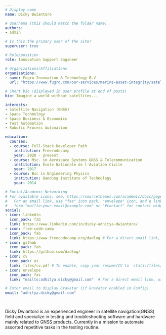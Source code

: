 ```yaml
---
# Display name
name: Dicky Dwiantoro

# Username (this should match the folder name)
authors:
- admin

# Is this the primary user of the site?
superuser: true

# Role/position
role: Innovation Support Engineer

# Organizations/Affiliations
organizations:
- name: Fugro Innovation & Technology B.V
  url: "https://www.fugro.com/our-services/marine-asset-integrity/satellite-positioning"

# Short bio (displayed in user profile at end of posts)
bio: Imagine a world without satellites...

interests:
- Satellite Navigation (GNSS)
- Space Technology
- Space Business & Economics
- Test Automation
- Robotic Process Automation

education:
  courses:
  - course: Full-Stack Developer Path
    institution: Freecodecamp
    year: 2020 - present
  - course: Msc. in Aerospace Systems GNSS & Telecommunication  
    institution: École Nationale de l'Aviation Civile
    year: 2017
  - course: Bsc in Engineering Physics
    institution: Bandung Institute of Technology
    year: 2014

# Social/Academic Networking
# For available icons, see: https://sourcethemes.com/academic/docs/page-builder/#icons
#   For an email link, use "fas" icon pack, "envelope" icon, and a link in the
#   form "mailto:your-email@example.com" or "#contact" for contact widget.
social:
- icon: linkedin
  icon_pack: fab
  link: https://www.linkedin.com/in/dicky-adhitya-dwiantoro/
- icon: free-code-camp
  icon_pack: fab
  link: https://www.freecodecamp.org/dadlog # For a direct email link, use "mailto:test@example.org".
- icon: github
  icon_pack: fab
  link: https://github.com/dadlog/
- icon: cv
  icon_pack: ai
  link: files/cv.pdf # To enable, copy your resume/CV to `static/files/cv.pdf` and uncomment the lines below.
- icon: envelope
  icon_pack: fas
  link: "mailto:adhitya.dicky@gmail.com"  # For a direct email link, use "mailto:test@example.org".

# Enter email to display Gravatar (if Gravatar enabled in Config)
email: "adhitya.dicky@gmail.com"

---
```

Dicky Dwiantoro is an experienced engineer in satellite navigation(GNSS) field and specialize in testing and troubleshooting software and hardware mainly related to GNSS products. Currently in a mission to automate assorted repetitive tasks in the testing routine.
